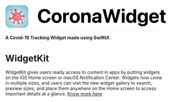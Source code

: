  <p float="left">
 <img src ="Assets/banner.png"  />      
 </p>

#### A Covid-19 Tracking Widget made using SwiftUI


# WidgetKit

WidgetKit gives users ready access to content in apps by putting widgets on the iOS Home screen or macOS Notification Center. Widgets now come in multiple sizes, and users can visit the new widget gallery to search, preview sizes, and place them anywhere on the Home screen to access important details at a glance.
[Know more here](https://developer.apple.com/widgets/)
